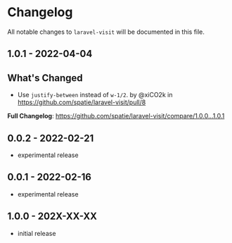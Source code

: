 # Changelog

All notable changes to `laravel-visit` will be documented in this file.

## 1.0.1 - 2022-04-04

## What's Changed

- Use `justify-between` instead of `w-1/2`. by @xiCO2k in https://github.com/spatie/laravel-visit/pull/8

**Full Changelog**: https://github.com/spatie/laravel-visit/compare/1.0.0...1.0.1

## 0.0.2 - 2022-02-21

- experimental release

## 0.0.1 - 2022-02-16

- experimental release

## 1.0.0 - 202X-XX-XX

- initial release
